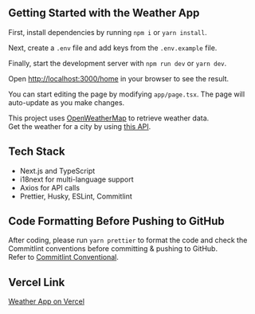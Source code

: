 ## Getting Started with the Weather App

First, install dependencies by running `npm i` or `yarn install`.<br/>

Next, create a `.env` file and add keys from the `.env.example` file.<br/>

Finally, start the development server with `npm run dev` or `yarn dev`.

Open [http://localhost:3000/home](http://localhost:3000/home) in your browser to see the result.

You can start editing the page by modifying `app/page.tsx`. The page will auto-update as you make changes.

This project uses [OpenWeatherMap](https://openweathermap.org/api) to retrieve weather data.<br/>
Get the weather for a city by using [this API](https://openweathermap.org/current#name).

## Tech Stack
- Next.js and TypeScript
- i18next for multi-language support
- Axios for API calls
- Prettier, Husky, ESLint, Commitlint

## Code Formatting Before Pushing to GitHub
After coding, please run `yarn prettier` to format the code and check the Commitlint conventions before committing & pushing to GitHub.  
Refer to [Commitlint Conventional](https://www.npmjs.com/package/@commitlint/config-conventional).

## Vercel Link
[Weather App on Vercel]()
